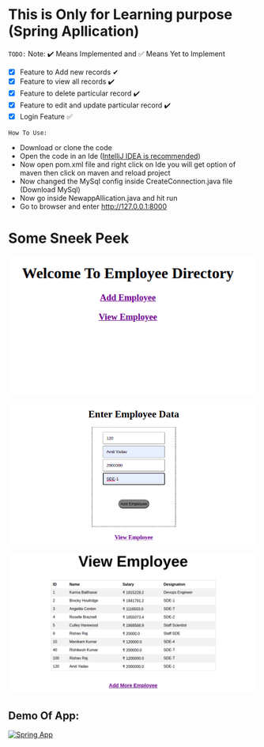 # This is Only for Learning purpose (Spring Apllication)
`TODO:` Note: ✔️ Means Implemented and ✅ Means Yet to Implement
- [X] Feature to Add new records ✔
- [X] Feature to view all records ✔️
- [X] Feature to delete particular record ✔️
- [X] Feature to edit and update particular record ✔️
- [X] Login Feature ✅

`How To Use:`
- Download or clone the code
- Open the code in an Ide ([IntelliJ IDEA is recommended](https://www.jetbrains.com/idea/download/#section=linux))
- Now open pom.xml file and right click on Ide you will get option of maven then click on maven and reload project
- Now changed the MySql config inside CreateConnection.java file (Download MySql)
- Now go inside NewappAllication.java and hit run
- Go to browser and enter http://127.0.0.1:8000 
# Some Sneek Peek
![](https://github.com/devil-cyber/asset/raw/main/Screenshot%20from%202022-02-15%2016-21-56.png)

![](https://github.com/devil-cyber/asset/raw/main/Screenshot%20from%202022-02-15%2016-23-33.png)

![](https://github.com/devil-cyber/asset/raw/main/Screenshot%20from%202022-02-15%2016-23-43.png)

## Demo Of App:

[![Spring App](https://res.cloudinary.com/marcomontalbano/image/upload/v1644908140/video_to_markdown/images/youtube--qdezhQljO8I-c05b58ac6eb4c4700831b2b3070cd403.jpg)](https://youtu.be/qdezhQljO8I "Spring App")
